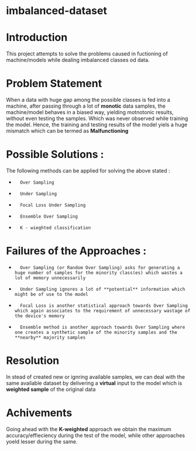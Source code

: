 # imbalanced-dataset

# Introduction

This project attempts to solve the problems caused in fuctioning of machine/models while dealing imbalanced classes od data.

# Problem Statement

When a data with huge gap among the possible classes is fed into a machine, after passing through a lot of **monotic** data samples, the machine/model behaves in a
biased way, yielding motnotonic results, without even testing the samples. Which was never observed while training the model.
Hence, the training and testing results of the model yiels a huge mismatch which can be termed as **Malfunctioning**

# Possible Solutions :
The following methods can be applied for solving the above stated :
-       Over Sampling
-       Under Sampling
-       Focal Loss Under Sampling
-       Ensemble Over Sampling
-       K - wieghted classification

# Failures of the Approaches :

-       Over Sampling (or Random Over Sampling) asks for generating a huge number of samples for the minority class(es) which wastes a lot of memory unnecessarily
-       Under Sampling ignores a lot of **potential** information which might be of use to the model
-       Focal Loss is another statistical approach towards Over Sampling which again associates to the requirement of unnecessary wastage of the device's memory
-       Ensemble method is another approach towards Over Sampling where one creates a synthetic sample of the minority samples and the **nearby** majority samples

# Resolution

In stead of created new or ignring available samples, we can deal with the same available dataset by delivering a **virtual** input to the model which is **weighted sample**
of the original data

# Achivements

Going ahead with the **K-weighted** approach we obtain the maximum accuracy/effieciency during the test of the model, while other approaches yoeld lesser during the same.
